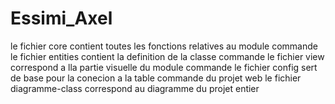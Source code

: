 # Essimi_Axel
le fichier core contient toutes les fonctions relatives au module commande
le fichier entities contient la definition de la  classe commande 
le fichier view correspond a lla partie visuelle du module commande
le fichier config sert de base pour la conecion a la table commande du projet web
le fichier diagramme-class correspond au diagramme du projet entier
